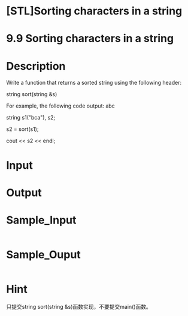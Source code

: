 # [STL]Sorting characters in a string

# 9.9 Sorting characters in a string

# Description
<p>Write a function that returns a sorted string using the following header:</p>
<p>string sort(string &amp;s)</p>
<p>For example, the following code output: abc</p>
<p>string s1(&quot;bca&quot;), s2;</p>
<p>s2 = sort(s1);</p>
<p>cout &lt;&lt; s2 &lt;&lt; endl;</p>

# Input


# Output


# Sample_Input
```

```

# Sample_Ouput
```

```

# Hint
<p>只提交string sort(string &amp;s)函数实现，不要提交main()函数。</p>

